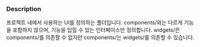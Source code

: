 ### Description

프로젝트 내에서 사용하는 UI를 정의하는 폴더입니다. components/와는 다르게 기능을 포함하지 않으며, 기능을 입힐 수 있는 인터페이스만 정의합니다. widgets/은 components/를 의존할 수 없지만 components/는 widgets/를 의존할 수 있습니다.